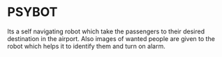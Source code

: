 # PSYBOT
Its a self navigating robot which take the passengers to their desired destination in the airport. Also images of wanted people are given to the robot which helps it to identify them and turn on alarm.
